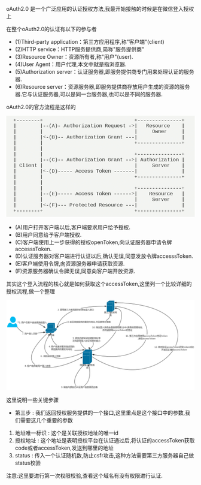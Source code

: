 oAuth2.0 是一个广泛应用的认证授权方法,我最开始接触的时候是在微信登入授权上

在整个oAuth2.0的认证有以下的参与者

- (1)Third-party application：第三方应用程序,称"客户端"(client)
- (2)HTTP service：HTTP服务提供商,简称"服务提供商"
- (3)Resource Owner：资源所有者,称"用户"(user).
- (4)User Agent：用户代理,本文中就是指浏览器.
- (5)Authorization server：认证服务器,即服务提供商专门用来处理认证的服务器.
- (6)Resource server：资源服务器,即服务提供商存放用户生成的资源的服务器.它与认证服务器,可以是同一台服务器,也可以是不同的服务器.

oAuth2.0的官方流程是这样的

![](blogimg/oauth2/oauth1.png)

- (A)用户打开客户端以后,客户端要求用户给予授权.
- (B)用户同意给予客户端授权.
- (C)客户端使用上一步获得的授权openToken,向认证服务器申请令牌accesssToken.
- (D)认证服务器对客户端进行认证以后,确认无误,同意发放令牌accesssToken.
- (E)客户端使用令牌,向资源服务器申请获取资源.
- (F)资源服务器确认令牌无误,同意向客户端开放资源.

其实这个登入流程的核心就是如何获取这个accessToken,这里列一个比较详细的授权流程,做一个整理

![](blogimg/oauth2/oauth2.jpg)

这里说明一些关键步骤

- 第三步 : 我们返回授权服务提供的一个接口,这里重点是这个接口中的参数,我们需要这几个重要的参数

1. 地址唯一标识 : 这个是关联授权地址的唯一id
2. 授权地址 : 这个地址是表明授权平台在认证通过后,将认证的accessToken获取code或者accessToken,发送到哪里的地址
3. status : 传入一个认证随机数,防止csfr攻击,这种方法需要第三方服务器自己做status校验

注意:这里要进行第一次权限校验,查看这个域名有没有权限进行认证.



